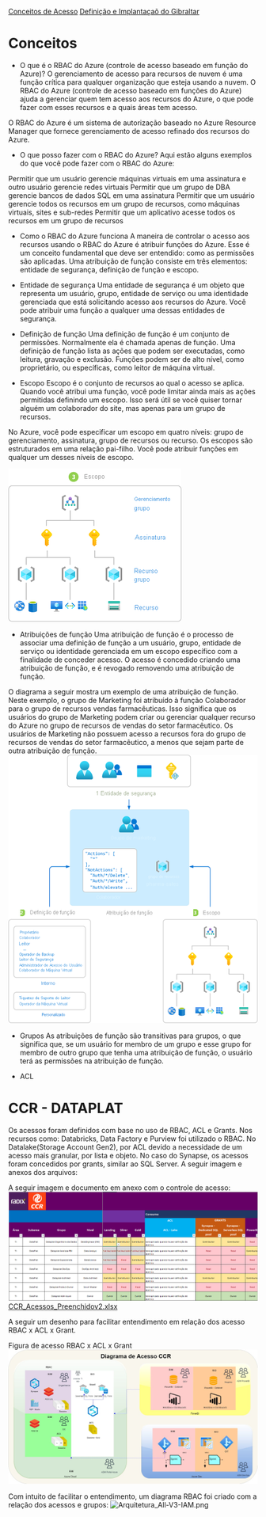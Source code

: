 [Conceitos de Acesso](#conceitos)
[Definição e Implantaçaõ do Gibraltar](#definições-no-gibraltar)

# Conceitos
- O que é o RBAC do Azure (controle de acesso baseado em função do Azure)?
O gerenciamento de acesso para recursos de nuvem é uma função crítica para qualquer organização que esteja usando a nuvem. O RBAC do Azure (controle de acesso baseado em funções do Azure) ajuda a gerenciar quem tem acesso aos recursos do Azure, o que pode fazer com esses recursos e a quais áreas tem acesso.

O RBAC do Azure é um sistema de autorização baseado no Azure Resource Manager que fornece gerenciamento de acesso refinado dos recursos do Azure.

- O que posso fazer com o RBAC do Azure?
Aqui estão alguns exemplos do que você pode fazer com o RBAC do Azure:

Permitir que um usuário gerencie máquinas virtuais em uma assinatura e outro usuário gerencie redes virtuais
Permitir que um grupo de DBA gerencie bancos de dados SQL em uma assinatura
Permitir que um usuário gerencie todos os recursos em um grupo de recursos, como máquinas virtuais, sites e sub-redes
Permitir que um aplicativo acesse todos os recursos em um grupo de recursos

- Como o RBAC do Azure funciona
A maneira de controlar o acesso aos recursos usando o RBAC do Azure é atribuir funções do Azure. Esse é um conceito fundamental que deve ser entendido: como as permissões são aplicadas. Uma atribuição de função consiste em três elementos: entidade de segurança, definição de função e escopo.

- Entidade de segurança
Uma entidade de segurança é um objeto que representa um usuário, grupo, entidade de serviço ou uma identidade gerenciada que está solicitando acesso aos recursos do Azure. Você pode atribuir uma função a qualquer uma dessas entidades de segurança.

- Definição de função
Uma definição de função é um conjunto de permissões. Normalmente ela é chamada apenas de função. Uma definição de função lista as ações que podem ser executadas, como leitura, gravação e exclusão. Funções podem ser de alto nível, como proprietário, ou específicas, como leitor de máquina virtual.

- Escopo
Escopo é o conjunto de recursos ao qual o acesso se aplica. Quando você atribui uma função, você pode limitar ainda mais as ações permitidas definindo um escopo. Isso será útil se você quiser tornar alguém um colaborador do site, mas apenas para um grupo de recursos.

No Azure, você pode especificar um escopo em quatro níveis: grupo de gerenciamento, assinatura, grupo de recursos ou recurso. Os escopos são estruturados em uma relação pai-filho. Você pode atribuir funções em qualquer um desses níveis de escopo.

![Items.png](/.attachments/Items-af623b6f-35d2-4cd3-b8d0-f907ed03b08c.png)

- Atribuições de função
Uma atribuição de função é o processo de associar uma definição de função a um usuário, grupo, entidade de serviço ou identidade gerenciada em um escopo específico com a finalidade de conceder acesso. O acesso é concedido criando uma atribuição de função, e é revogado removendo uma atribuição de função.

O diagrama a seguir mostra um exemplo de uma atribuição de função. Neste exemplo, o grupo de Marketing foi atribuído à função Colaborador para o grupo de recursos vendas farmacêuticas. Isso significa que os usuários do grupo de Marketing podem criar ou gerenciar qualquer recurso do Azure no grupo de recursos de vendas do setor farmacêutico. Os usuários de Marketing não possuem acesso a recursos fora do grupo de recursos de vendas do setor farmacêutico, a menos que sejam parte de outra atribuição de função.
![Items (1).png](/.attachments/Items%20(1)-c105c1a2-666d-4479-a687-d87244e64c16.png)

- Grupos
As atribuições de função são transitivas para grupos, o que significa que, se um usuário for membro de um grupo e esse grupo for membro de outro grupo que tenha uma atribuição de função, o usuário terá as permissões na atribuição de função.

- ACL

# CCR - DATAPLAT
Os acessos foram definidos com base no uso de RBAC, ACL e Grants. Nos recursos como: Databricks, Data Factory e Purview foi utilizado o RBAC. No Datalake(Storage Account Gen2), por ACL devido a necessidade de um acesso mais granular, por lista e objeto. No caso do Synapse, os acessos foram concedidos por grants, similar ao SQL Server. A seguir imagem e anexos dos arquivos:

A seguir imagem e documento em anexo com o controle de acesso:
![image.png](/.attachments/image-d94627e4-6314-45c9-8de6-462436802a02.png)
[CCR_Acessos_Preenchidov2.xlsx](/.attachments/CCR_Acessos_Preenchidov2-9e1cb4f8-6fe6-4098-8efa-529d7483c467.xlsx)

A seguir um desenho para facilitar entendimento em relação dos acesso RBAC x ACL x Grant.

Figura de acesso RBAC x ACL x Grant
![Arquitetura_All-V1-Acessos-RBAC&ACL.jpg](/.attachments/Arquitetura_All-V1-Acessos-RBAC&ACL-d4297b46-d732-4444-9436-fedfa785d6b2.jpg)

Com intuito de facilitar o entendimento, um diagrama RBAC foi criado com a relação dos acessos e grupos:
![Arquitetura_All-V3-IAM.png](/.attachments/Arquitetura_All-V3-IAM-5e961900-8cbe-430d-afda-a5a477c912d7.png)
